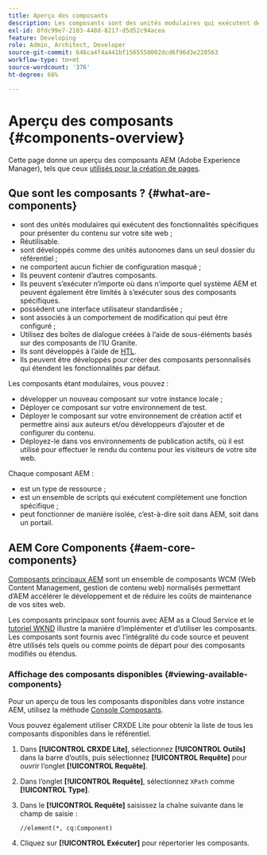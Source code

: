 ```yaml
---
title: Aperçu des composants
description: Les composants sont des unités modulaires qui exécutent des fonctionnalités spécifiques pour présenter du contenu sur votre site web.
exl-id: 0fdc99e7-2103-448d-8217-d5d52c94acea
feature: Developing
role: Admin, Architect, Developer
source-git-commit: 646ca4f4a441bf1565558002dcd6f96d3e228563
workflow-type: tm+mt
source-wordcount: '376'
ht-degree: 66%

---
```


# Aperçu des composants {#components-overview}

Cette page donne un aperçu des composants AEM (Adobe Experience Manager), tels que ceux [utilisés pour la création de pages](/help/sites-cloud/authoring/page-editor/components.md).

## Que sont les composants ?  {#what-are-components}

* sont des unités modulaires qui exécutent des fonctionnalités spécifiques pour présenter du contenu sur votre site web ;
* Réutilisable.
* sont développés comme des unités autonomes dans un seul dossier du référentiel ;
* ne comportent aucun fichier de configuration masqué ;
* Ils peuvent contenir d’autres composants.
* Ils peuvent s’exécuter n’importe où dans n’importe quel système AEM et peuvent également être limités à s’exécuter sous des composants spécifiques.
* possèdent une interface utilisateur standardisée ;
* sont associés à un comportement de modification qui peut être configuré ;
* Utilisez des boîtes de dialogue créées à l’aide de sous-éléments basés sur des composants de l’IU Granite.
* Ils sont développés à l’aide de [HTL](https://experienceleague.adobe.com/docs/experience-manager-htl/using/overview.html?lang=fr).
* Ils peuvent être développés pour créer des composants personnalisés qui étendent les fonctionnalités par défaut.

Les composants étant modulaires, vous pouvez :

* développer un nouveau composant sur votre instance locale ;
* Déployer ce composant sur votre environnement de test.
* Déployer le composant sur votre environnement de création actif et permettre ainsi aux auteurs et/ou développeurs d’ajouter et de configurer du contenu.
* Déployez-le dans vos environnements de publication actifs, où il est utilisé pour effectuer le rendu du contenu pour les visiteurs de votre site web.

Chaque composant AEM :

* est un type de ressource ;
* est un ensemble de scripts qui exécutent complètement une fonction spécifique ;
* peut fonctionner de manière isolée, c’est-à-dire soit dans AEM, soit dans un portail.

## AEM Core Components {#aem-core-components}

[Composants principaux AEM](https://experienceleague.adobe.com/docs/experience-manager-core-components/using/introduction.html?lang=fr) sont un ensemble de composants WCM (Web Content Management, gestion de contenu web) normalisés permettant d’AEM accélérer le développement et de réduire les coûts de maintenance de vos sites web.

Les composants principaux sont fournis avec AEM as a Cloud Service et le [tutoriel WKND](/help/implementing/developing/introduction/develop-wknd-tutorial.md) illustre la manière d’implémenter et d’utiliser les composants. Les composants sont fournis avec l’intégralité du code source et peuvent être utilisés tels quels ou comme points de départ pour des composants modifiés ou étendus.

### Affichage des composants disponibles {#viewing-available-components}

Pour un aperçu de tous les composants disponibles dans votre instance AEM, utilisez la méthode [Console Composants](/help/sites-cloud/authoring/components-console.md).

Vous pouvez également utiliser CRXDE Lite pour obtenir la liste de tous les composants disponibles dans le référentiel.

1. Dans **[!UICONTROL CRXDE Lite]**, sélectionnez **[!UICONTROL Outils]** dans la barre d’outils, puis sélectionnez **[!UICONTROL Requête]** pour ouvrir l’onglet **[!UICONTROL Requête]**.

1. Dans l’onglet **[!UICONTROL Requête]**, sélectionnez `XPath` comme **[!UICONTROL Type]**.

1. Dans le **[!UICONTROL Requête]** saisissez la chaîne suivante dans le champ de saisie :

   `//element(*, cq:Component)`

1. Cliquez sur **[!UICONTROL Exécuter]** pour répertorier les composants.
